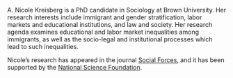 A. Nicole Kreisberg is a PhD candidate in Sociology at Brown University. Her research interests include immigrant and gender stratification, labor markets and educational institutions, and law and society. Her research agenda examines educational and labor market inequalities among immigrants, as well as the socio-legal and institutional processes which lead to such inequalities. 

Nicole’s research has appeared in the journal [Social Forces](https://academic.oup.com/sf/advance-article-abstract/doi/10.1093/sf/soy128/5320369?redirectedFrom=fulltext), and it has been supported by the [National Science Foundation](https://www.nsf.gov/awardsearch/showAward?AWD_ID=1920714&HistoricalAwards=false). 

